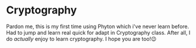Cryptography
============
Pardon me, this is my first time using Phyton which i've never learn before. 
Had to jump and learn real quick for adapt in Cryptography class.
After all, I do *actually* enjoy to learn cryptography. I hope you are too!😉

